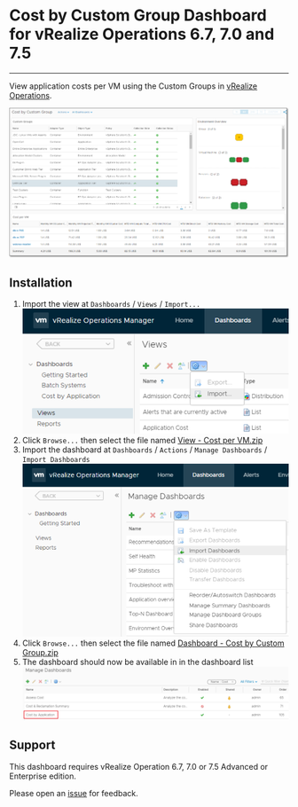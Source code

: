 # Cost by Custom Group Dashboard for vRealize Operations 6.7, 7.0 and 7.5
---------

View application costs per VM using the Custom Groups in [vRealize Operations](https://www.vmware.com/products/vrealize-operations.html).

![Cost by Custom Group](https://raw.githubusercontent.com/notoriousbdg/vrops-dashboard-cost_by_custom_group/master/Dashboard.png)


## Installation
1. Import the view at `Dashboards` / `Views` / `Import...`  
![Import View](https://raw.githubusercontent.com/notoriousbdg/vrops-dashboard-cost_by_custom_group/master/Import_View.png)
2. Click `Browse...` then select the file named [View - Cost per VM.zip](https://github.com/notoriousbdg/vrops-dashboard-cost_by_custom_group/raw/master/View%20-%20Cost%20per%20VM.zip)
3. Import the dashboard at `Dashboards` / `Actions` / `Manage Dashboards` / `Import Dashboards`  
![Import Dashboard](https://raw.githubusercontent.com/notoriousbdg/vrops-dashboard-cost_by_custom_group/master/Import_Dashboard.png)
4. Click `Browse...` then select the file named [Dashboard - Cost by Custom Group.zip](https://github.com/notoriousbdg/vrops-dashboard-cost_by_custom_group/raw/master/Dashboard%20-%20Cost%20by%20Custom%20Group.zip)
5. The dashboard should now be available in in the dashboard list  
![Dashboard List](https://raw.githubusercontent.com/notoriousbdg/vrops-dashboard-cost_by_custom_group/master/Dashboard_List.png)


## Support

This dashboard requires vRealize Operation 6.7, 7.0 or 7.5 Advanced or Enterprise edition.

Please open an [issue](https://github.com/notoriousbdg/vrops-dashboard-cost_by_custom_group/issues) for feedback.
